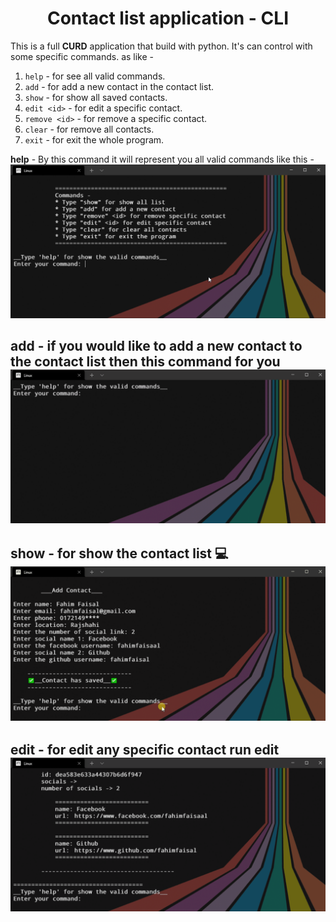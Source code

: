 <h1 align="center">Contact list application - CLI</h1>

This is a full **CURD** application that build with python. It's can control with some specific commands. as like -
1. `help` - for see all valid commands.
2. `add` - for add a new contact in the contact list.
3. `show` - for show all saved contacts.
4. `edit <id>` - for edit a specific contact.
5. `remove <id>` - for remove a specific contact.
6. `clear` - for remove all contacts.
7. `exit` - for exit the whole program.

**help** - By this command it will represent you all valid commands like this -
![help command](./asset/help-command.png)

**add** - if you would like to add a new contact to the contact list then this command for you
<br>
![help command](./asset/add.gif)
---
**show** - for show the contact list 💻
<br>
![help command](./asset/show.gif)
---
**edit** - for edit any specific contact run edit <contact id>
<br>
![help command](./asset/edit.gif)
---